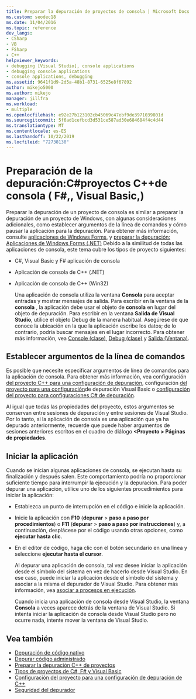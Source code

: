 ```yaml
---
title: Preparar la depuración de proyectos de consola | Microsoft Docs
ms.custom: seodec18
ms.date: 11/04/2016
ms.topic: reference
dev_langs:
- CSharp
- VB
- FSharp
- C++
helpviewer_keywords:
- debugging [Visual Studio], console applications
- debugging console applications
- console applications, debugging
ms.assetid: 9641f1d9-2d5a-48b1-8731-6525e8f67892
author: mikejo5000
ms.author: mikejo
manager: jillfra
ms.workload:
- multiple
ms.openlocfilehash: e92e27b123102cb45069c47ebf9de3971039801d
ms.sourcegitcommit: 5f6ad1cefbcd3d531ce587ad30e684684f4c4d44
ms.translationtype: MT
ms.contentlocale: es-ES
ms.lasthandoff: 10/22/2019
ms.locfileid: "72738130"
---
```

# <a name="debugging-preparation-console-projects-c-c-visual-basic-f"></a>Preparación de la depuración:C#proyectos C++de consola ( F#,, Visual Basic,)

Preparar la depuración de un proyecto de consola es similar a preparar la depuración de un proyecto de Windows, con algunas consideraciones adicionales, como establecer argumentos de la línea de comandos y cómo pausar la aplicación para la depuración. Para obtener más información, consulte [aplicaciones de Windows Forms](../debugger/debugging-preparation-windows-forms-applications.md), y [preparar la depuración: Aplicaciones de Windows Forms (.NET)](https://docs.microsoft.com/previous-versions/visualstudio/visual-studio-2010/sez9z95a(v=vs.100)) Debido a la similitud de todas las aplicaciones de consola, este tema cubre los tipos de proyecto siguientes:

- C#, Visual Basic y F# aplicación de consola

- Aplicación de consola de C++ (.NET)

- Aplicación de consola de C++ (Win32)

  Una aplicación de consola utiliza la ventana **Consola** para aceptar entradas y mostrar mensajes de salida. Para escribir en la ventana de la **consola** , la aplicación debe usar el objeto de **consola** en lugar del objeto de depuración. Para escribir en la ventana **Salida de Visual Studio**, utilice el objeto Debug de la manera habitual. Asegúrese de que conoce la ubicación en la que la aplicación escribe los datos; de lo contrario, podría buscar mensajes en el lugar incorrecto. Para obtener más información, vea [Console (clase)](/dotnet/api/system.console), [Debug (clase)](/dotnet/api/system.diagnostics.debug) y [Salida (Ventana)](../ide/reference/output-window.md).

## <a name="set-command-line-arguments"></a>Establecer argumentos de la línea de comandos

Es posible que necesite especificar argumentos de línea de comandos para la aplicación de consola. Para obtener más información, vea configuración [del proyecto C++ para una configuración de depuración](../debugger/project-settings-for-a-cpp-debug-configuration.md), configuración [del proyecto para una configuración](../debugger/project-settings-for-a-visual-basic-debug-configuration.md)de depuración Visual Basic o [configuración del proyecto para configuraciones C# de depuración](../debugger/project-settings-for-csharp-debug-configurations.md).

Al igual que todas las propiedades del proyecto, estos argumentos se conservan entre sesiones de depuración y entre sesiones de Visual Studio. Por lo tanto, si la aplicación de consola es una aplicación que ya ha depurado anteriormente, recuerde que puede haber argumentos de sesiones anteriores escritos en el cuadro de diálogo **\<Proyecto > Páginas de propiedades**.

## <a name="start-the-application"></a>Iniciar la aplicación

 Cuando se inician algunas aplicaciones de consola, se ejecutan hasta su finalización y después salen. Este comportamiento podría no proporcionar suficiente tiempo para interrumpir la ejecución y la depuración. Para poder depurar una aplicación, utilice uno de los siguientes procedimientos para iniciar la aplicación:

- Establezca un punto de interrupción en el código e inicie la aplicación.

- Inicie la aplicación con **F10** (**depurar**  > **paso a paso por procedimientos**) o **F11** (**depurar**  > **paso a paso por instrucciones**) y, a continuación, desplácese por el código usando otras opciones, como **ejecutar hasta clic**.

- En el editor de código, haga clic con el botón secundario en una línea y seleccione **ejecutar hasta el cursor**.

  Al depurar una aplicación de consola, tal vez desee iniciar la aplicación desde el símbolo del sistema en vez de hacerlo desde Visual Studio. En ese caso, puede iniciar la aplicación desde el símbolo del sistema y asociar a la misma el depurador de Visual Studio. Para obtener más información, vea [asociar a procesos en ejecución](../debugger/attach-to-running-processes-with-the-visual-studio-debugger.md).

  Cuando inicia una aplicación de consola desde Visual Studio, la ventana **Consola** a veces aparece detrás de la ventana de Visual Studio. Si intenta iniciar la aplicación de consola desde Visual Studio pero no ocurre nada, intente mover la ventana de Visual Studio.

## <a name="see-also"></a>Vea también
- [Depuración de código nativo](../debugger/debugging-native-code.md)
- [Depurar código administrado](../debugger/debugging-managed-code.md)
- [Preparar la depuración C++ de proyectos](../debugger/debugging-preparation-visual-cpp-project-types.md)
- [Tipos de proyectos de C#, F# y Visual Basic](../debugger/debugging-preparation-csharp-f-hash-and-visual-basic-project-types.md)
- [Configuración del proyecto para una configuración de depuración de C++](../debugger/project-settings-for-a-cpp-debug-configuration.md)
- [Seguridad del depurador](../debugger/debugger-security.md)